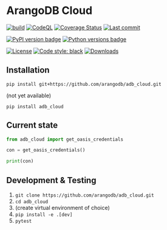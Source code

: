 # ArangoDB Cloud

[![build](https://github.com/arangodb/adb_cloud/actions/workflows/build.yml/badge.svg?branch=master)](https://github.com/arangodb/adb_cloud/actions/workflows/build.yml)
[![CodeQL](https://github.com/arangodb/adb_cloud/actions/workflows/analyze.yml/badge.svg?branch=master)](https://github.com/arangodb/adb_cloud/actions/workflows/analyze.yml)
[![Coverage Status](https://coveralls.io/repos/github/arangodb/adb_cloud/badge.svg?branch=master)](https://coveralls.io/github/arangodb/adb_cloud)
[![Last commit](https://img.shields.io/github/last-commit/arangodb/adb_cloud)](https://github.com/arangodb/adb_cloud/commits/master)

[![PyPI version badge](https://img.shields.io/pypi/v/adb_cloud?color=3775A9&style=for-the-badge&logo=pypi&logoColor=FFD43B)](https://pypi.org/project/adb_cloud/)
[![Python versions badge](https://img.shields.io/pypi/pyversions/adb_cloud?color=3776AB&style=for-the-badge&logo=python&logoColor=FFD43B)](https://pypi.org/project/adb_cloud/)

[![License](https://img.shields.io/github/license/arangodb/adb_cloud?color=9E2165&style=for-the-badge)](https://github.com/arangodb/adb_cloud/blob/master/LICENSE)
[![Code style: black](https://img.shields.io/static/v1?style=for-the-badge&label=code%20style&message=black&color=black)](https://github.com/psf/black)
[![Downloads](https://img.shields.io/badge/dynamic/json?style=for-the-badge&color=282661&label=Downloads&query=total_downloads&url=https://api.pepy.tech/api/projects/adb_cloud)](https://pepy.tech/project/adb_cloud)

## Installation

```
pip install git+https://github.com/arangodb/adb_cloud.git
```

(not yet available)
```
pip install adb_cloud
```

## Current state

```py
from adb_cloud import get_oasis_credentials

con = get_oasis_credentials()

print(con)
```

##  Development & Testing

1. `git clone https://github.com/arangodb/adb_cloud.git`
2. `cd adb_cloud`
3. (create virtual environment of choice)
4. `pip install -e .[dev]`
6. `pytest`
